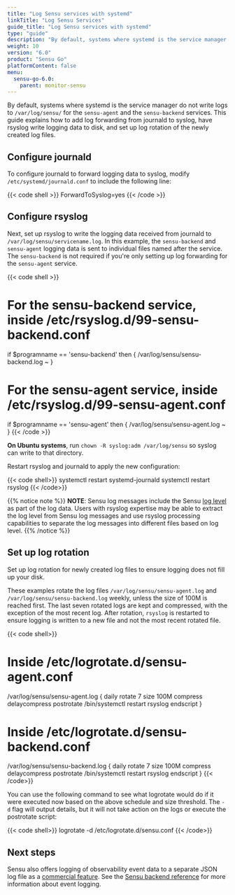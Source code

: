```yaml
---
title: "Log Sensu services with systemd"
linkTitle: "Log Sensu Services"
guide_title: "Log Sensu services with systemd"
type: "guide"
description: "By default, systems where systemd is the service manager do not write logs to /var/log/sensu/. This guide explains how to add log forwarding from journald to syslog, have rsyslog write logging data to disk, and set up log rotation of the newly created log files."
weight: 10
version: "6.0"
product: "Sensu Go"
platformContent: false
menu:
  sensu-go-6.0:
    parent: monitor-sensu
---
```


By default, systems where systemd is the service manager do not write logs to `/var/log/sensu/` for the `sensu-agent` and the `sensu-backend` services.
This guide explains how to add log forwarding from journald to syslog, have rsyslog write logging data to disk, and set up log rotation of the newly created log files.

## Configure journald

To configure journald to forward logging data to syslog, modify `/etc/systemd/journald.conf` to include the following line:

{{< code shell >}}
ForwardToSyslog=yes
{{< /code >}}

## Configure rsyslog

Next, set up rsyslog to write the logging data received from journald to `/var/log/sensu/servicename.log`.
In this example, the `sensu-backend` and `sensu-agent` logging data is sent to individual files named after the service.
The `sensu-backend` is not required if you're only setting up log forwarding for the `sensu-agent` service.

{{< code shell >}}
# For the sensu-backend service, inside /etc/rsyslog.d/99-sensu-backend.conf
if $programname == 'sensu-backend' then {
        /var/log/sensu/sensu-backend.log
        ~
}

# For the sensu-agent service, inside /etc/rsyslog.d/99-sensu-agent.conf
if $programname == 'sensu-agent' then {
        /var/log/sensu/sensu-agent.log
        ~
}
{{< /code >}}

**On Ubuntu systems**, run `chown -R syslog:adm /var/log/sensu` so syslog can write to that directory.

Restart rsyslog and journald to apply the new configuration:

{{< code shell>}}
systemctl restart systemd-journald
systemctl restart rsyslog
{{< /code>}}

{{% notice note %}}
**NOTE**: Sensu log messages include the Sensu [log level](../../maintain-sensu/troubleshoot/#log-levels) as part of the log data.
Users with rsyslog expertise may be able to extract the log level from Sensu log messages and use rsyslog processing capabilities to separate the log messages into different files based on log level.
{{% /notice %}}

## Set up log rotation

Set up log rotation for newly created log files to ensure logging does not fill up your disk.

These examples rotate the log files `/var/log/sensu/sensu-agent.log` and `/var/log/sensu/sensu-backend.log` weekly, unless the size of 100M is reached first.
The last seven rotated logs are kept and compressed, with the exception of the most recent log.
After rotation, `rsyslog` is restarted to ensure logging is written to a new file and not the most recent rotated file.

{{< code shell>}}
# Inside /etc/logrotate.d/sensu-agent.conf
/var/log/sensu/sensu-agent.log {
    daily
    rotate 7
    size 100M
    compress
    delaycompress
    postrotate
      /bin/systemctl restart rsyslog
    endscript
}

# Inside /etc/logrotate.d/sensu-backend.conf
/var/log/sensu/sensu-backend.log {
    daily
    rotate 7
    size 100M
    compress
    delaycompress
    postrotate
      /bin/systemctl restart rsyslog
    endscript
}
{{< /code>}}

You can use the following command to see what logrotate would do if it were executed now based on the above schedule and size threshold.
The `-d` flag will output details, but it will not take action on the logs or execute the postrotate script:

{{< code shell>}}
logrotate -d /etc/logrotate.d/sensu.conf
{{< /code>}}

## Next steps

Sensu also offers logging of observability event data to a separate JSON log file as a [commercial feature][2].
See the [Sensu backend reference][1] for more information about event logging.


[1]: ../../../observability-pipeline/observe-schedule/backend/#event-logging
[2]: ../../../commercial/
